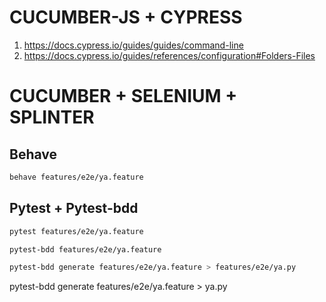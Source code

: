 # CUCUMBER-JS + CYPRESS

1. https://docs.cypress.io/guides/guides/command-line
2. https://docs.cypress.io/guides/references/configuration#Folders-Files

# CUCUMBER + SELENIUM + SPLINTER

## Behave
```bash
behave features/e2e/ya.feature
```

## Pytest + Pytest-bdd
```bash
pytest features/e2e/ya.feature
```
```bash
pytest-bdd features/e2e/ya.feature
```
```bash
pytest-bdd generate features/e2e/ya.feature > features/e2e/ya.py 
```


pytest-bdd generate features/e2e/ya.feature > ya.py 